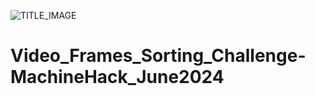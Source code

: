 ![TITLE_IMAGE](https://github.com/aniiketbarphe/Video_Frames_Sorting_Challenge-MachineHack_June2024/assets/84449238/14884d8e-dbd7-4016-8361-ab29d8ccdf58)

# Video_Frames_Sorting_Challenge-MachineHack_June2024
